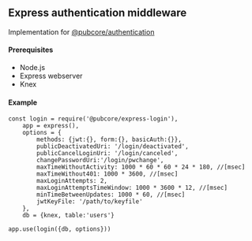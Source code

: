 ## Express authentication middleware
Implementation for [@pubcore/authentication](https://github.com/pubcore/authentication)

#### Prerequisites
* Node.js
* Express webserver
* Knex

#### Example
```
const login = require('@pubcore/express-login'),
	app = express(),
	options = {
		methods: {jwt:{}, form:{}, basicAuth:{}},
		publicDeactivatedUri: '/login/deactivated',
		publicCancelLoginUri: '/login/canceled',
		changePasswordUri:'/login/pwchange',
		maxTimeWithoutActivity: 1000 * 60 * 60 * 24 * 180, //[msec]
		maxTimeWithout401: 1000 * 3600, //[msec]
		maxLoginAttempts: 2,
		maxLoginAttemptsTimeWindow: 1000 * 3600 * 12, //[msec]
		minTimeBetweenUpdates: 1000 * 60, //[msec]
		jwtKeyFile: '/path/to/keyfile'
	},
	db = {knex, table:'users'}

app.use(login({db, options}))
```
